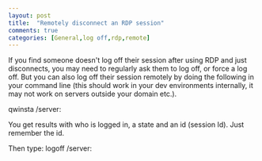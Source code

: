 ```yaml
---
layout: post
title:  "Remotely disconnect an RDP session"
comments: true
categories: [General,log off,rdp,remote]
---
```


If you find someone doesn't log off their session after using RDP and just disconnects, you may need to regularly ask them to log off, or force a log off. But you can also log off their session remotely by doing the following in your command line (this should work in your dev environments internally, it may not work on servers outside your domain etc.).

qwinsta /server:

You get results with who is logged in, a state and an id (session Id). Just remember the id.

Then type:
logoff  /server:

